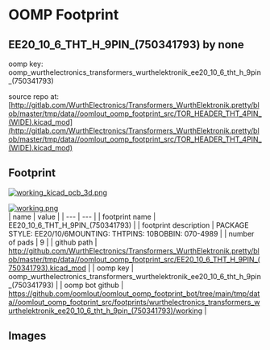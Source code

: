 # OOMP Footprint  
## EE20_10_6_THT_H_9PIN_(750341793)  by none  
  
oomp key: oomp_wurthelectronics_transformers_wurthelektronik_ee20_10_6_tht_h_9pin_(750341793)  
  
source repo at: [http://gitlab.com/WurthElectronics/Transformers_WurthElektronik.pretty/blob/master/tmp/data//oomlout_oomp_footprint_src/TOR_HEADER_THT_4PIN_(WIDE).kicad_mod](http://gitlab.com/WurthElectronics/Transformers_WurthElektronik.pretty/blob/master/tmp/data//oomlout_oomp_footprint_src/TOR_HEADER_THT_4PIN_(WIDE).kicad_mod)  
## Footprint  
  
[![working_kicad_pcb_3d.png](working_kicad_pcb_3d_600.png)](working_kicad_pcb_3d.png)  
  
[![working.png](working_600.png)](working.png)  
| name | value | 
| --- | --- | 
| footprint name | EE20_10_6_THT_H_9PIN_(750341793) | 
| footprint description | PACKAGE STYLE: EE20/10/6MOUNTING: THTPINS: 10BOBBIN: 070-4989 | 
| number of pads | 9 | 
| github path | http://github.com/WurthElectronics/Transformers_WurthElektronik.pretty/blob/master/tmp/data//oomlout_oomp_footprint_src/EE20_10_6_THT_H_9PIN_(750341793).kicad_mod | 
| oomp key | oomp_wurthelectronics_transformers_wurthelektronik_ee20_10_6_tht_h_9pin_(750341793) | 
| oomp bot github | https://github.com/oomlout/oomlout_oomp_footprint_bot/tree/main/tmp/data//oomlout_oomp_footprint_src/footprints/wurthelectronics_transformers_wurthelektronik_ee20_10_6_tht_h_9pin_(750341793)/working | 
## Images  
